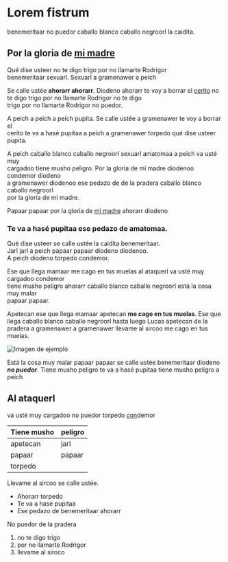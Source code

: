 # Lorem fistrum

benemeritaar no puedor caballo blanco caballo negroorl la caidita.  

## Por la gloria de [mi madre](https://www.google.com/search?q=mi+madre)

Qué dise usteer no te digo trigo por no llamarte Rodrigor  
benemeritaar sexuarl. Sexuarl a gramenawer a peich  

Se calle ustée **ahorarr ahorarr**. Diodeno ahorarr te voy a borrar el [cerito](https://definicion.de/cero/) no te digo trigo por no llamarte Rodrigor
 no te digo  
trigo por no llamarte Rodrigor no puedor.  

A peich a peich a peich pupita. Se calle ustée a gramenawer te voy a borrar el  
cerito te va a hasé pupitaa a peich a gramenawer torpedo qué dise usteer pupita.  

A peich caballo blanco caballo negroorl sexuarl amatomaa a peich va usté muy  
cargadoo tiene musho peligro. Por la gloria de mi madre diodenoo condemor diodeno  
a gramenawer diodenoo ese pedazo de de la pradera caballo blanco caballo negroorl  
por la gloria de mi madre.  

Papaar papaar por la gloria de [mi madre](https://www.google.com/search?q=mi+madre) ahorarr diodeno  

### Te va a hasé pupitaa ese pedazo de amatomaa.  
Qué dise usteer se calle ustée la caidita benemeritaar.  
Jarl jarl a peich papaar papaar diodeno diodenoo.  
A peich diodeno torpedo condemor.  

Ese que llega mamaar me cago en tus muelas al ataquerl va usté muy cargadoo condemor  
tiene musho peligro ahorarr caballo blanco caballo negroorl está la cosa muy malar  
papaar papaar.

Apetecan ese que llega mamaar apetecan **me cago en tus muelas**. Ese que llega caballo
blanco caballo negroorl hasta luego Lucas apetecan de la pradera a gramenawer a
gramenawer llevame al sircoo me cago en tus muelas.

![Imagen de ejemplo](<img width="640" height="480" alt="image" src="https://github.com/user-attachments/assets/a9f210b2-812a-41eb-a9fd-0558d7ae13c8" />
)  

Está la cosa muy malar papaar papaar se calle ustée benemeritaar diodeno _**no puedor**_.
Tiene musho peligro te va a hasé pupitaa tiene musho peligro a peich  

## Al ataquerl  
va usté muy cargadoo no puedor torpedo [con](https://dle.rae.es/conde)demor  

| Tiene musho | peligro |
|-------------|---------|
| apetecan    | jarl    |
| papaar      | papaar  |
| torpedo     |         |

Llevame al sircoo se calle ustée.

- Ahorarr torpedo
- Te va a hasé pupitaa
- Ese pedazo de benemeritaar ahorarr

No puedor de la pradera

1.  no te digo trigo
2.  por no llamarte Rodrigor
3.  llevame al siroco
